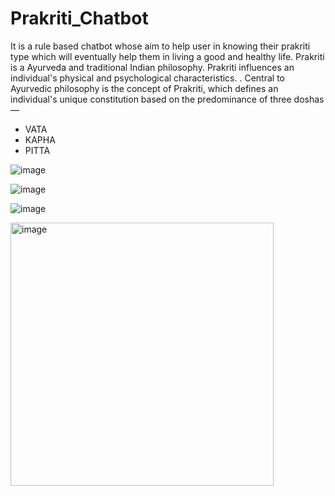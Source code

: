 # Prakriti_Chatbot
It is a rule based chatbot whose aim to help user in knowing their prakriti type which will
eventually help them in living a good and healthy life.
Prakriti is a Ayurveda and traditional Indian philosophy.
Prakriti influences an individual's physical and psychological characteristics.
. Central to Ayurvedic philosophy is the concept of Prakriti, which defines an individual's unique constitution based on the predominance of three doshas—
- VATA
- KAPHA
- PITTA


![image](https://github.com/MitaliSachan/Prakriti_Chatbot/assets/95533074/28ea4c3c-be2b-40cf-8a0e-6c45b6ad01e2)



![image](https://github.com/MitaliSachan/Prakriti_Chatbot/assets/95533074/4e30b4f4-8b5d-4106-9bc3-28f050b7acb6)



![image](https://github.com/MitaliSachan/Prakriti_Chatbot/assets/95533074/529fd1c6-0863-427f-8e9f-dc56b31d0f44)



<img width="421" alt="image" src="https://github.com/MitaliSachan/Prakriti_Chatbot/assets/95533074/1f083f59-5358-41c4-8413-55171362d643">
